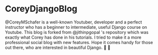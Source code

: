 # CoreyDjangoBlog 
@CoreyMSchafer is a well-known Youtuber, developer and a perfect instructor who has a beginner to intermediate, useful Django course on Youtube.
This blog is forked from @jithinpgopal 's repository which was exactly what Corey has done in his tutorials.
I tried to make it a more professional social blog with new features. Hope it comes handy for those out there, who are interested in beautiful Django. :yellow_heart: :blue_heart:
